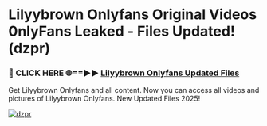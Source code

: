 # Lilyybrown Onlyfans Original Videos 0nlyFans Leaked - Files Updated! (dzpr)

<h3>🔴 CLICK HERE 🌐==►► <a href="https://tinyurl.com/2wckxsce" rel="nofollow">Lilyybrown Onlyfans Updated Files</a></h3>

Get Lilyybrown Onlyfans and all content. Now you can access all videos and pictures of Lilyybrown Onlyfans. New Updated Files 2025!

[![dzpr](https://i.imgur.com/AFduVYN.gif)](https://tinyurl.com/2wckxsce)
